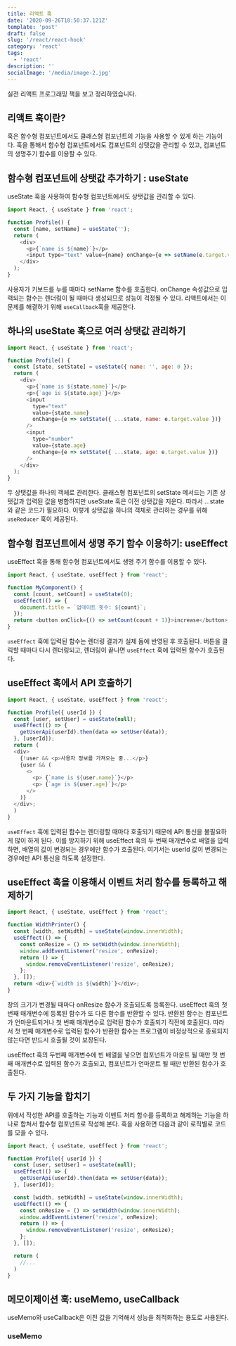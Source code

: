 ```yaml
---
title: 리액트 훅
date: '2020-09-26T18:50:37.121Z'
template: 'post'
draft: false
slug: '/react/react-hook'
category: 'react'
tags:
  - 'react'
description: ''
socialImage: '/media/image-2.jpg'
---
```


실전 리액트 프로그래밍 책을 보고 정리하였습니다.

## 리액트 훅이란?

훅은 함수형 컴포넌트에서도 클래스형 컴포넌트의 기능을 사용할 수 있게 하는 기능이다. 훅을 통해서 함수형 컴포넌트에서도 컴포넌트의 상탯값을 관리할 수 있고, 컴포넌트의 생명주기 함수를 이용할 수 있다.

## 함수형 컴포넌트에 상탯값 추가하기 : useState

useState 훅을 사용하여 함수형 컴포넌트에서도 상탯값을 관리할 수 있다.

```js
import React, { useState } from 'react';

function Profile() {
  const [name, setName] = useState('');
  return (
    <div>
      <p>{`name is ${name}`}</p>
      <input type="text" value={name} onChange={e => setName(e.target.value)} />
    </div>
  );
}
```

사용자가 키보드를 누를 때마다 setName 함수를 호출한다. onChange 속성값으로 입력되는 함수는 렌더링이 될 때마다 생성되므로 성능이 걱정될 수 있다. 리액트에서는 이 문제를 해결하기 위해 `useCallback`훅을 제공한다.

## 하나의 useState 훅으로 여러 상탯값 관리하기

```js
import React, { useState } from 'react';

function Profile() {
  const [state, setState] = useState({ name: '', age: 0 });
  return (
    <div>
      <p>{`name is ${state.name}`}</p>
      <p>{`age is ${state.age}`}</p>
      <input
        type="text"
        value={state.name}
        onChange={e => setState({ ...state, name: e.target.value })}
      />
      <input
        type="number"
        value={state.age}
        onChange={e => setState({ ...state, age: e.target.value })}
      />
    </div>
  );
}
```

두 상탯값을 하나의 객체로 관리한다. 클래스형 컴포넌트의 setState 메서드는 기존 상탯값과 입력된 값을 병합하지만 useState 훅은 이전 상탯값을 지운다. 따라서 ...state와 같은 코드가 필요하다. 이렇게 상탯값을 하나의 객체로 관리하는 경우를 위해 `useReducer` 훅이 제공된다.

## 함수형 컴포넌트에서 생명 주기 함수 이용하기: useEffect

useEffect 훅을 통해 함수형 컴포넌트에서도 생명 주기 함수를 이용할 수 있다.

```js
import React, { useState, useEffect } from 'react';

function MyComponent() {
  const [count, setCount] = useState(0);
  useEffect(() => {
    document.title = `업데이트 횟수: ${count}`;
  });
  return <button onClick={() => setCount(count + 1)}>increase</button>;
}
```

`useEffect` 훅에 입력된 함수는 렌더링 결과가 실제 돔에 반영된 후 호출된다. 버튼을 클릭할 때마다 다시 렌더링되고, 렌더링이 끝나면 `useEffect` 훅에 입력된 함수가 호출된다.

## useEffect 훅에서 API 호출하기

```js
import React, { useState, useEffect } from 'react';

function Profile({ userId }) {
  const [user, setUser] = useState(null);
  useEffect(() => {
    getUserApi(userId).then(data => setUser(data));
  }, [userId]);
  return (
  <div>
    {!user && <p>사용자 정보를 가져오는 중...</p>}
    {user && (
      <>
        <p> {`name is ${user.name}`}</p>
        <p> {`age is ${user.age}`}</p>
      </>
    )}
  </div>;
  )
}
```

`useEffect` 훅에 입력된 함수는 렌더링할 때마다 호출되기 때문에 API 통신을 불필요하게 많이 하게 된다. 이를 방지하기 위해 useEffect 훅의 두 번째 매개변수로 배열을 입력하면, 배열의 값이 변경되는 경우에만 함수가 호출된다. 여기서는 userId 값이 변경되는 경우에만 API 통신을 하도록 설정한다.

## useEffect 훅을 이용해서 이벤트 처리 함수를 등록하고 해제하기

```js
import React, { useState, useEffect } from 'react';

function WidthPrinter() {
  const [width, setWidth] = useState(window.innerWidth);
  useEffect(() => {
    const onResize = () => setWidth(window.innerWidth);
    window.addEventListener('resize', onResize);
    return () => {
      window.removeEventListener('resize', onResize);
    };
  }, []);
  return <div>{`width is ${width}`}</div>;
}
```

창의 크기가 변경될 때마다 onResize 함수가 호출되도록 등록한다. useEffect 훅의 첫 번째 매개변수에 등록된 함수가 또 다른 함수를 반환할 수 있다. 반환된 함수는 컴포넌트가 언마운트되거나 첫 번째 매개변수로 입력된 함수가 호출되기 직전에 호출된다. 따라서 첫 번째 매개변수로 입력된 함수가 반환한 함수는 프로그램이 비정상적으로 종료되지 않는다면 반드시 호출될 것이 보장된다.

useEffect 훅의 두번째 매개변수에 빈 배열을 넣으면 컴포넌트가 마운트 될 때만 첫 번째 매개변수로 입력된 함수가 호출되고, 컴포넌트가 언마운트 될 때만 반환된 함수가 호출된다.

## 두 가지 기능을 합치기

위에서 작성한 API를 호출하는 기능과 이벤트 처리 함수를 등록하고 해제하는 기능을 하나로 합쳐서 함수형 컴포넌트로 작성해 본다. 훅을 사용하면 다음과 같이 로직별로 코드를 모을 수 있다.

```js
import React, { useState, useEffect } from 'react';

function Profile({ userId }) {
  const [user, setUser] = useState(null);
  useEffect(() => {
    getUserApi(userId).then(data => setUser(data));
  }, [userId]);

  const [width, setWidth] = useState(window.innerWidth);
  useEffect(() => {
    const onResize = () => setWidth(window.innerWidth);
    window.addEventListener('resize', onResize);
    return () => {
      window.removeEventListener('resize', onResize);
    };
  }, []);

  return (
    //...
  )
}
```

## 메모이제이션 훅: useMemo, useCallback

useMemo와 useCallback은 이전 값을 기억해서 성능을 최적화하는 용도로 사용된다.

### useMemo
